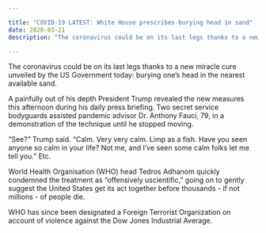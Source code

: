 ```yaml
---

title: "COVID-19 LATEST: White House prescribes burying head in sand"
date: 2020-03-21
description: "The coronavirus could be on its last legs thanks to a new miracle cure unveiled by the US Government today: burying one’s head in the nearest available sand."

---
```


The coronavirus could be on its last legs thanks to a new miracle cure unveiled by the US Government today: burying one’s head in the nearest available sand.

A painfully out of his depth President Trump revealed the new measures this afternoon during his daily press briefing. Two secret service bodyguards assisted pandemic advisor Dr. Anthony Fauci, 79, in a demonstration of the technique until he stopped moving.

“See?” Trump said. “Calm. Very very calm. Limp as a fish. Have you seen anyone so calm in your life? Not me, and I’ve seen some calm folks let me tell you.” Etc.

World Health Organisation (WHO) head Tedros Adhanom quickly condemned the treatment as “offensively uscientific,” going on to gently suggest the United States get its act together before thousands - if not millions - of people die.

WHO has since been designated a Foreign Terrorist Organization on account of violence against the Dow Jones Industrial Average.